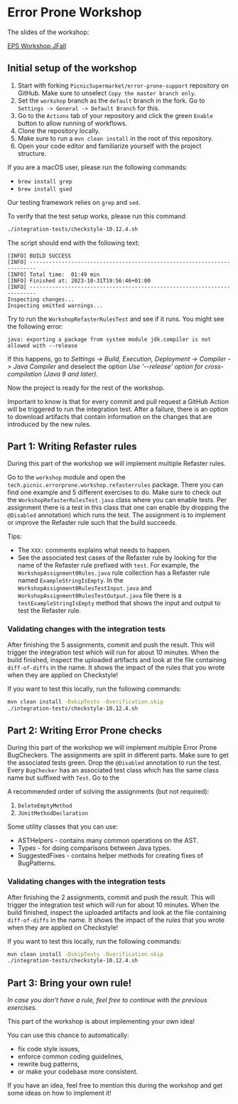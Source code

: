 # Error Prone Workshop

The slides of the workshop:

[EPS Workshop JFall][eps-workshop-jfall]

## Initial setup of the workshop

1. Start with forking `PicnicSupermarket/error-prone-support` repository on
   GitHub. Make sure to unselect `Copy the master branch only`.
2. Set the `workshop` branch as the `default` branch in the fork. Go to
   `Settings -> General -> Default Branch` for this.
3. Go to the `Actions` tab of your repository and click the green `Enable`
   button to allow running of workflows.
4. Clone the repository locally.
5. Make sure to run a `mvn clean install` in the root of this repository.
6. Open your code editor and familiarize yourself with the project structure.

If you are a macOS user, please run the following commands:
* `brew install grep`
* `brew install gsed`

Our testing framework relies on `grep` and `sed`. 

To verify that the test setup works, please run this command:

```sh
./integration-tests/checkstyle-10.12.4.sh
```

The script should end with the following text:
```
[INFO] BUILD SUCCESS
[INFO] ------------------------------------------------------------------------
[INFO] Total time:  01:49 min
[INFO] Finished at: 2023-10-31T19:56:46+01:00
[INFO] ------------------------------------------------------------------------
Inspecting changes...
Inspecting emitted warnings...
```

Try to run the `WorkshopRefasterRulesTest` and see if it runs.
You might see the following error:

```
java: exporting a package from system module jdk.compiler is not allowed with --release
```

If this happens, go to _Settings -> Build, Execution, Deployment -> Compiler ->
Java Compiler_ and deselect the option _Use '--release' option for
cross-compilation (Java 9 and later)_.

Now the project is ready for the rest of the workshop.

Important to know is that for every commit and pull request a GitHub Action
will be triggered to run the integration test. After a failure, there is an
option to download artifacts that contain information on the changes that are
introduced by the new rules.


## Part 1: Writing Refaster rules

During this part of the workshop we will implement multiple Refaster rules.

Go to the `workshop` module and open the
`tech.picnic.errorprone.workshop.refasterrules` package. There you can find one
example and 5 different exercises to do.
Make sure to check out the `WorkshopRefasterRulesTest.java` class where you can
enable tests. Per assignment there is a test in this class that one can enable
(by dropping the `@Disabled` annotation) which runs the test. The assignment is
to implement or improve the Refaster rule such that the build succeeds.

Tips:
* The `XXX:` comments explains what needs to happen.
* See the associated test cases of the Refaster rule by looking for the name of the Refaster rule
  prefixed with `test`. For example, the `WorkshopAssignment0Rules.java` rule collection has a Refaster rule named `ExampleStringIsEmpty`.
  In the `WorkshopAssignment0RulesTestInput.java` and `WorkshopAssignment0RulesTestOutput.java` file there is 
  a `testExampleStringIsEmpty` method that shows the input and output to test the Refaster rule.

### Validating changes with the integration tests

After finishing the 5 assignments, commit and push the result. This will trigger the integration test
which will run for about 10 minutes. When the build finished, inspect the uploaded artifacts
and look at the file containing `diff-of-diffs` in the name. It shows the impact of the rules that you
wrote when they are applied on Checkstyle!

If you want to test this locally, run the following commands:

```sh
mvn clean install -DskipTests -Dverification.skip
./integration-tests/checkstyle-10.12.4.sh
```


## Part 2: Writing Error Prone checks

During this part of the workshop we will implement multiple Error Prone BugCheckers.
The assignments are split in different parts. Make sure to get the associated tests green. 
Drop the `@Disabled` annotation to run the test. Every `BugChecker` has an associated test class
which has the same class name but suffixed with `Test`. 
Go to the 

A recommended order of solving the assignments (but not required):
1. `DeleteEmptyMethod`
2. `JUnitMethodDeclaration`

Some utility classes that you can use:
* ASTHelpers - contains many common operations on the AST.
* Types - for doing comparisons between Java types.
* SuggestedFixes - contains helper methods for creating fixes of BugPatterns.


### Validating changes with the integration tests

After finishing the 2 assignments, commit and push the result. This will trigger the integration test
which will run for about 10 minutes. When the build finished, inspect the uploaded artifacts
and look at the file containing `diff-of-diffs` in the name. It shows the impact of the rules that you
wrote when they are applied on Checkstyle!

If you want to test this locally, run the following commands:

```sh
mvn clean install -DskipTests -Dverification.skip
./integration-tests/checkstyle-10.12.4.sh
```


## Part 3: Bring your own rule!

_In case you don't have a rule, feel free to continue with the previous
exercises._

This part of the workshop is about implementing your own idea!

You can use this chance to automatically:
* fix code style issues,
* enforce common coding guidelines,
* rewrite bug patterns,
* or make your codebase more consistent.

If you have an idea, feel free to mention this during the workshop and get some
ideas on how to implement it!

[eps-workshop-jfall]: https://drive.google.com/file/d/14UiIZNJxpiFSnHNjXVAyvWex2WWXQ8Ln/view
